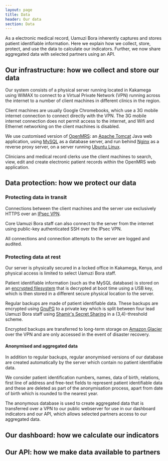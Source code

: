 ```yaml
---
layout: page
title: Data
header: Our data
section: Data
---
```


<p class="lead">As a electronic medical record, Uamuzi Bora inherently captures and stores patient identifiable information. Here we explain how we collect, store, protect, and use the data to calculate our indicators. Further, we now share aggregated data with selected partners using an API.</p>

## Our infrastructure: how we collect and store our data

Our system consists of a physical server running located in Kakamega using WiMAX to connect to a Virtual Private Network (VPN) running across the internet to a number of client machines in different clinics in the region.

Client machines are usually Google Chromebooks, which use a 3G mobile internet connection to connect directly with the VPN. The 3G mobile internet connection does not permit access to the internet, and Wifi and Ethernet networking on the client machines is disabled.

We use customised version of [OpenMRS](http://www.openmrs.org): an [Apache Tomcat](http://tomcat.apache.org) Java web application, using [MySQL](http://dev.mysql.com) as a database server, and run behind [Nginx](http://nginx.org) as a reverse proxy server, on a server running [Ubuntu Linux](http://ubuntu.com).

Clinicians and medical record clerks use the client machines to search, view, edit and create electronic patient records within the OpenMRS web application.

## Data protection: how we protect our data

### Protecting data in transit

Connections between the client machines and the server use exclusively HTTPS over an [IPsec VPN](http://en.wikipedia.org/wiki/IPsec).

Core Uamuzi Bora staff can also connect to the server from the internet using public-key authenticated SSH over the IPsec VPN.

All connections and connection attempts to the server are logged and audited.

### Protecting data at rest

Our server is physically secured in a locked office in Kakamega, Kenya, and physical access is limited to select Uamuzi Bora staff.

Patient identifiable information (such as the MySQL database) is stored on an [encrypted filesystem](http://www.saout.de/misc/dm-crypt/) that is decrypted at boot time using a USB key, which is then stored in a different secure physical location to the server.

Regular backups are made of patient identifiable data. These backups are encrypted using [GnuPG](http://www.gnupg.org) to a private key which is split between four lead Uamuzi Bora staff using [Shamir's Secret Sharing](http://en.wikipedia.org/wiki/Shamir's_Secret_Sharing) in a (3,4)-threshold scheme.

Encrypted backups are transferred to long-term storage on [Amazon Glacier](http://aws.amazon.com/glacier/) over the VPN and are only accessed in the event of disaster recovery.

#### Anonymised and aggregated data

In addition to regular backups, regular anonymised versions of our database are created automatically by the server which contain no patient identifiable data.

We consider patient identification numbers, names, data of birth, relations, first line of address and free-text fields to represent patient identifiable data and these are deleted as part of the anonymisation process, apart from date of birth which is rounded to the nearest year.

The anonymous database is used to create aggregated data that is transferred over a VPN to our public webserver for use in our dashboard indicators and our API, which allows selected partners access to our aggregated data.

## Our dashboard: how we calculate our indicators

## Our API: how we make data available to partners

